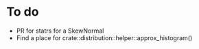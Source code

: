 # To do

- PR for statrs for a SkewNormal
- Find a place for crate::distribution::helper::approx_histogram()